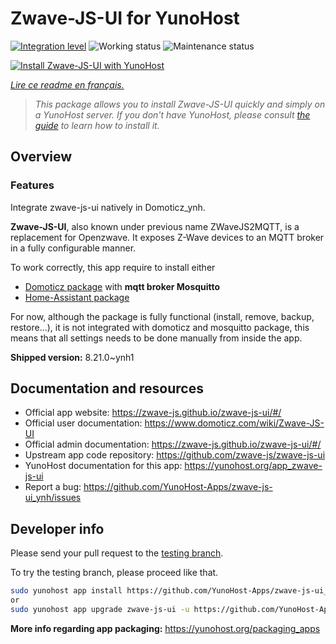 <!--
N.B.: This README was automatically generated by https://github.com/YunoHost/apps/tree/master/tools/README-generator
It shall NOT be edited by hand.
-->

# Zwave-JS-UI for YunoHost

[![Integration level](https://dash.yunohost.org/integration/zwave-js-ui.svg)](https://dash.yunohost.org/appci/app/zwave-js-ui) ![Working status](https://ci-apps.yunohost.org/ci/badges/zwave-js-ui.status.svg) ![Maintenance status](https://ci-apps.yunohost.org/ci/badges/zwave-js-ui.maintain.svg)

[![Install Zwave-JS-UI with YunoHost](https://install-app.yunohost.org/install-with-yunohost.svg)](https://install-app.yunohost.org/?app=zwave-js-ui)

*[Lire ce readme en français.](./README_fr.md)*

> *This package allows you to install Zwave-JS-UI quickly and simply on a YunoHost server.
If you don't have YunoHost, please consult [the guide](https://yunohost.org/#/install) to learn how to install it.*

## Overview


### Features

Integrate zwave-js-ui natively in Domoticz_ynh.

**Zwave-JS-UI**, also known under previous name ZWaveJS2MQTT, is a replacement for Openzwave. It exposes Z-Wave devices to an MQTT broker in a fully configurable manner.

To work correctly, this app require to install either
- [Domoticz package](https://github.com/YunoHost-Apps/domoticz_ynh) with **mqtt broker Mosquitto**
- [Home-Assistant package](https://github.com/YunoHost-Apps/homeassistant_ynh)


For now, although the package is fully functional (install, remove, backup, restore...), it is not integrated with domoticz and mosquitto package, this means that all settings needs to be done manually from inside the app.



**Shipped version:** 8.21.0~ynh1
## Documentation and resources

* Official app website: <https://zwave-js.github.io/zwave-js-ui/#/>
* Official user documentation: <https://www.domoticz.com/wiki/Zwave-JS-UI>
* Official admin documentation: <https://zwave-js.github.io/zwave-js-ui/#/>
* Upstream app code repository: <https://github.com/zwave-js/zwave-js-ui>
* YunoHost documentation for this app: <https://yunohost.org/app_zwave-js-ui>
* Report a bug: <https://github.com/YunoHost-Apps/zwave-js-ui_ynh/issues>

## Developer info

Please send your pull request to the [testing branch](https://github.com/YunoHost-Apps/zwave-js-ui_ynh/tree/testing).

To try the testing branch, please proceed like that.

``` bash
sudo yunohost app install https://github.com/YunoHost-Apps/zwave-js-ui_ynh/tree/testing --debug
or
sudo yunohost app upgrade zwave-js-ui -u https://github.com/YunoHost-Apps/zwave-js-ui_ynh/tree/testing --debug
```

**More info regarding app packaging:** <https://yunohost.org/packaging_apps>
